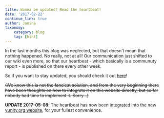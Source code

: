 ```yaml
---
title: Wanna be updated? Read the heartbeat!
date: '2017-02-22'
continue_link: true
author: Janina
taxonomy:
    category: blog
    tag: [hint]
---
```


In the last months this blog was neglected, but that doesn't mean that nothing happened. No really, not at all! Our communication just shifted to our wiki even more, so that our heartbeat - which basically is a communuty report - is published on there every other week.

So if you want to stay updated, you should check it out ~~[here](https://yunity.atlassian.net/wiki/pages/viewrecentblogposts.action?key=YUN)~~!

~~(We know this is not the fanciest solution, and from the very beginning there have been thoughts on how to integrate it on this website directly, but so far nobody had time to implement it. Sorry...)~~

**UPDATE 2017-05-08**: The heartbeat has now been [integrated into the new yunity.org website](../), for your fullest convenience.
